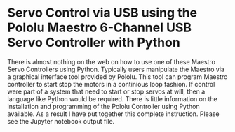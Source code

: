 # Servo Control via USB using the Pololu Maestro 6-Channel USB Servo Controller with Python

There is almost nothing on the web on how to use one of these Maestro Servo Controllers using Python. 
Typically users manipulate the Maestro via a graphical interface tool provided by Pololu. This tool
can program Maestro controller to start stop the motors in a continious loop fashion. If control were part of
a system that need to start or stop servos at will, then a language like Python would be required.
There is little information on the installation and programming of the Pololu Controller using Python
available. As a result I have put together this complete instruction. Please see the Jupyter notebook output file.
